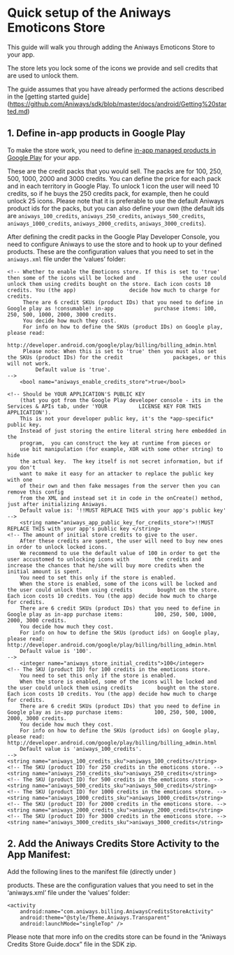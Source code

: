 # Quick setup of the Aniways Emoticons Store

This guide will walk you through adding the Aniways Emoticons Store to your app.

The store lets you lock some of the icons we provide and sell credits that are used to unlock them.

The guide assumes that you have already performed the actions described in the [getting started guide] (https://github.com/Aniways/sdk/blob/master/docs/android/Getting%20started.md)

## 1. Define in-app products in Google Play

To make the store work, you need to define [in-app managed products in Google Play](http://developer.android.com/google/play/billing/billing_admin.html) for your app. 

These are the credit packs that you would sell. The packs are for 100, 250, 500, 1000, 2000 and 3000 credits. You can define the price for each pack and in each territory in Google Play. To unlock 1 icon the user will need 10 credits, so if he buys the 250 credits pack, for example, then he could unlock 25 icons. Please note that it is preferable to use the default Aniways product ids for the packs, but you can also define your own (the default ids are `aniways_100_credits`, `aniways_250_credits`, `aniways_500_credits`, `aniways_1000_credits`, `aniways_2000_credits`, `aniways_3000_credits`).

After defining the credit packs in the Google Play Developer Console, you need to configure Aniways to use the store and to hook up to your defined products. These are the configuration values that you need to set in the `aniways.xml` file under the ‘values’ folder:

	<!-- Whether to enable the Emoticons store. If this is set to 'true' then some of the icons will be locked and 	             the user could unlock them using credits bought on the store. Each icon costs 10 credits. You (the app)                 decide how much to charge for credits.
	     There are 6 credit SKUs (product IDs) that you need to define in Google play as !consumable! in-app 		     purchase items: 100, 250, 500, 1000, 2000, 3000 credits.
	     You decide how much they cost.
	     For info on how to define the SKUs (product IDs) on Google play, please read: 	  
	     http://developer.android.com/google/play/billing/billing_admin.html 
	     Please note: When this is set to 'true' then you must also set the SKUs (product IDs) for the credit 	             packages, or this will not work.
             Default value is 'true'.
	-->
        <bool name="aniways_enable_credits_store">true</bool>

	<!-- Should be YOUR APPLICATION'S PUBLIC KEY
		(that you got from the Google Play developer console - its in the Services & APIs tab, under 'YOUR 			LICENSE KEY FOR THIS APPLICATION').
		This is not your developer public key, it's the *app-specific* public key.              
		Instead of just storing the entire literal string here embedded in the
		program,  you can construct the key at runtime from pieces or
		use bit manipulation (for example, XOR with some other string) to hide
		the actual key.  The key itself is not secret information, but if you don't
		want to make it easy for an attacker to replace the public key with one
		of their own and then fake messages from the server then you can remove this config
		from the XML and instead set it in code in the onCreate() method, just after initializing Aniways.
		Default value is: '!!MUST REPLACE THIS with your app's public key'
	-->
    	<string name="aniways_app_public_key_for_credits_store">!!MUST REPLACE THIS with your app's public key </string>
	<!-- The amount of initial store credits to give to the user.
		After these credits are spent, the user will need to buy new ones in order to unlock locked icons.
		We recommend to use the default value of 100 in order to get the user accustomed to unlocking icons with 		the credits and increase the chances that he/she will buy more credits when the initial amount is spent.
		You need to set this only if the store is enabled.
		When the store is enabled, some of the icons will be locked and the user could unlock them using credits 		bought on the store. Each icon costs 10 credits. You (the app) decide how much to charge for credits.
		There are 6 credit SKUs (product IDs) that you need to define in Google play as in-app purchase items: 			100, 250, 500, 1000, 2000, 3000 credits.
		You decide how much they cost.
		For info on how to define the SKUs (product ids) on Google play, please read: 						http://developer.android.com/google/play/billing/billing_admin.html
		Default value is '100'. 
	-->
    	<integer name="aniways_store_initial_credits">100</integer>
	<!-- The SKU (product ID) for 100 credits in the emoticons store.
		You need to set this only if the store is enabled.
		When the store is enabled, some of the icons will be locked and the user could unlock them using credits 		bought on the store. Each icon costs 10 credits. You (the app) decide how much to charge for credits.
		There are 6 credit SKUs (product IDs) that you need to define in Google play as in-app purchase items: 			100, 250, 500, 1000, 2000, 3000 credits.
		You decide how much they cost.
		For info on how to define the SKUs (product ids) on Google play, please read: 						http://developer.android.com/google/play/billing/billing_admin.html
		Default value is 'aniways_100_credits'. 
	-->
	<string name="aniways_100_credits_sku">aniways_100_credits</string>    
	<!-- The SKU (product ID) for 250 credits in the emoticons store. -->
	<string name="aniways_250_credits_sku">aniways_250_credits</string>
	<!-- The SKU (product ID) for 500 credits in the emoticons store. -->
	<string name="aniways_500_credits_sku">aniways_500_credits</string>
	<!-- The SKU (product ID) for 1000 credits in the emoticons store. -->
	<string name="aniways_1000_credits_sku">aniways_1000_credits</string>
	<!-- The SKU (product ID) for 2000 credits in the emoticons store. -->
	<string name="aniways_2000_credits_sku">aniways_2000_credits</string>
	<!-- The SKU (product ID) for 3000 credits in the emoticons store. -->
	<string name="aniways_3000_credits_sku">aniways_3000_credits</string>
 
## 2.  Add the Aniways Credits Store Activity to the App Manifest:

Add the following lines to the manifest file (directly under <application>)

products. These are the configuration values that you need to set in the ‘aniways.xml’ file under the ‘values’ folder:


	<activity 
		android:name="com.aniways.billing.AniwaysCreditsStoreActivity" 		
		android:theme="@style/Theme.Aniways.Transparent" 
		android:launchMode="singleTop" />

Please note that more info on the credits store can be found in the “Aniways Credits Store Guide.docx” file in the SDK zip.
